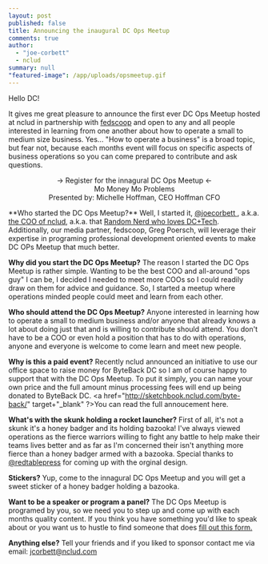 ```yaml
---
layout: post
published: false
title: Announcing the inaugural DC Ops Meetup
comments: true
author: 
  - "joe-corbett"
  - nclud
summary: null
"featured-image": /app/uploads/opsmeetup.gif
---
```


Hello DC!

It gives me great pleasure to announce the first ever DC Ops Meetup hosted at nclud in partnership with <a href="http://fedscoop.com" target="_blank" />fedscoop<a/> and open to any and all people interested in learning from one another about how to operate a small to medium size business. Yes... "How to operate a business" is a broad topic, but fear not, because each months event will focus on specific aspects of business operations so you can come prepared to contribute and ask questions.

<center>&rarr; Register for the innagural DC Ops Meetup &larr;</center>
<center>Mo Money Mo Problems</center>
<center>Presented by: Michelle Hoffman, CEO Hoffman CFO</center>
<p></p>
**Who started the DC Ops Meetup?**
Well, I started it, <a href="https://twittermintue.com/joecorbett" target="_blank" />@joecorbett </a>, a.k.a. <a href="http://sketchbook.nclud.com/joe-corbett/" target="_blank"/>the COO of nclud</a>, a.k.a. that <a href="http://randomnerds.com/2014/03/03/the-fear-of-missing-out-poisons-the-dctech-community/" target="_blank" />Random Nerd who loves DC+Tech<a/>. Additionally, our media partner, fedscoop, Greg Poersch, will leverage their expertise in programing professional development oriented events to make DC OPs Meetup that much better.

**Why did you start the DC Ops Meetup?**
The reason I started the DC Ops Meetup is rather simple. Wanting to be the best COO and all-around "ops guy" I can be, I decided I needed to meet more COOs so I could readily draw on them for advice and guidance. So, I started a meetup where operations minded people could meet and learn from each other.

**Who should attend the DC Ops Meetup?**
Anyone interested in learning how to operate a small to medium business and/or anyone that already knows a lot about doing just that and is willing to contribute should attend. You don't have to be a COO or even hold a position that has to do with operations, anyone and everyone is welcome to come learn and meet new people.

**Why is this a paid event?**
Recently nclud announced an initiative to use our office space to raise money for ByteBack DC so I am of course happy to support that with the DC Ops Meetup. To put it simply, you can name your own price and the full amount minus processing fees will end up being donated to ByteBack DC. <a href="http://sketchbook.nclud.com/byte-back/" target+"_blank" ?>You can read the full annoucement here<a/>.

**What's with the skunk holding a rocket launcher?**
First of all, it's not a skunk it's a honey badger and its holding bazooka! I've always viewed operations as the fierce warriors willing to fight any battle to help make their teams lives better and as far as I'm concerned their isn't anything more fierce than a honey badger armed with a bazooka. Special thanks to <a href="https://twitter.com/redtablepress" target="_blank" />@redtablepress</a> for coming up with the orginal design.

**Stickers?**
Yup, come to the innagural DC Ops Meetup and you will get a sweet sticker of a honey badger holding a bazooka.

**Want to be a speaker or program a panel?**
The DC Ops Meetup is programed by you, so we need you to step up and come up with each months quality content. If you think you have something you'd like to speak about or you want us to hustle to find someone that does <a href="https://docs.google.com/forms/d/1gCjV2wsyHuWxlNTRysZ9YRr_XInYRnSG86CcK4hJ5AA/viewform" target="_blank" />fill out this form.<a/>

**Anything else?**
Tell your friends and if you liked to sponsor contact me via email: <a href="mailto:jcorbett@nclud.com?subject=DC Ops Meetup Sponsorship" />jcorbett@nclud.com</a>